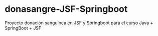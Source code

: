 # donasangre-JSF-Springboot
Proyecto donación sanguínea en JSF y Springboot para el curso Java + SpringBoot + JSF
